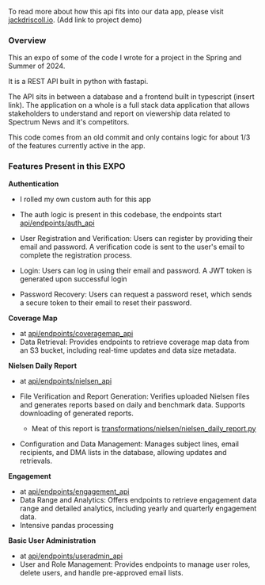 To read more about how this api fits into our data app, please visit [jackdriscoll.io](https://jackdriscoll.io). (Add link to project demo)


### Overview

This an expo of some of the code I wrote for a project in the Spring and Summer of 2024. 

It is a REST API built in python with fastapi. 

The API sits in between a database and a frontend built in typescript (insert link). The application on a whole is a full stack data application that allows stakeholders to understand and report on viewership data related to Spectrum News and it's competitors. 

This code comes from an old commit and only contains logic for about 1/3 of the features currently active in the app.


### Features Present in this EXPO

**Authentication**
  - I rolled my own custom auth for this app
  - The auth logic is present in this codebase, the endpoints start [api/endpoints/auth_api](api/endpoints/auth_api)
  

  - User Registration and Verification: Users can register by providing their email and password. A verification code is sent to the user's email to complete the registration process.

  - Login: Users can log in using their email and password. A JWT token is generated upon successful login

  - Password Recovery: Users can request a password reset, which sends a secure token to their email to reset their password.

**Coverage Map**
- at [api/endpoints/coveragemap_api](api/endpoints/coveragemap_api)
- Data Retrieval: Provides endpoints to retrieve coverage map data from an S3 bucket, including real-time updates and data size metadata.


**Nielsen Daily Report**
- at [api/endpoints/nielsen_api](api/endpoints/nielsen_api)
- File Verification and Report Generation: Verifies uploaded Nielsen files and generates reports based on daily and benchmark data. Supports downloading of generated reports.
  
  - Meat of this report is [transformations/nielsen/nielsen_daily_report.py](/Users/jdriscoll/Documents/dev/sn_reporting_app-backend_expo/app/transformations/nielsen/nielsen_daily_report.py)
  

- Configuration and Data Management: Manages subject lines, email recipients, and DMA lists in the database, allowing updates and retrievals.

**Engagement**
- at [api/endpoints/engagement_api](api/endpoints/engagement_api)
- Data Range and Analytics: Offers endpoints to retrieve engagement data range and detailed analytics, including yearly and quarterly engagement data.
- Intensive pandas processing 

**Basic User Administration**
- at [api/endpoints/useradmin_api](api/endpoints/useradmin_api)
- User and Role Management: Provides endpoints to manage user roles, delete users, and handle pre-approved email lists.